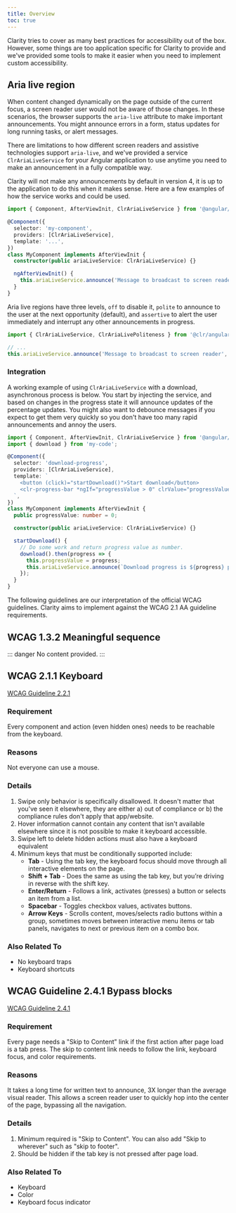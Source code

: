 ```yaml
---
title: Overview
toc: true
---
```


Clarity tries to cover as many best practices for accessibility out of the box. However, some things are too application specific for Clarity to provide and we've provided some tools to make it easier when you need to implement custom accessibility.

## Aria live region

When content changed dynamically on the page outside of the current focus, a screen reader user would not be aware of those changes. In these scenarios, the browser supports the `aria-live` attribute to make important announcements. You might announce errors in a form, status updates for long running tasks, or alert messages.

There are limitations to how different screen readers and assistive technologies support `aria-live`, and we've provided a service `ClrAriaLiveService` for your Angular application to use anytime you need to make an announcement in a fully compatible way.

Clarity will not make any announcements by default in version 4, it is up to the application to do this when it makes sense. Here are a few examples of how the service works and could be used.

```typescript
import { Component, AfterViewInit, ClrAriaLiveService } from '@angular/core';

@Component({
  selector: 'my-component',
  providers: [ClrAriaLiveService],
  template: '...',
})
class MyComponent implements AfterViewInit {
  constructor(public ariaLiveService: ClrAriaLiveService) {}

  ngAfterViewInit() {
    this.ariaLiveService.announce('Message to broadcast to screen reader');
  }
}
```

Aria live regions have three levels, `off` to disable it, `polite` to announce to the user at the next opportunity (default), and `assertive` to alert the user immediately and interrupt any other announcements in progress.

```typescript
import { ClrAriaLiveService, ClrAriaLivePoliteness } from '@clr/angular';

// ...
this.ariaLiveService.announce('Message to broadcast to screen reader', ClrAriaLivePoliteness.assertive);
```

### Integration

A working example of using `ClrAriaLiveService` with a download, asynchronous process is below. You start by injecting the service, and based on changes in the progress state it will announce updates of the percentage updates. You might also want to debounce messages if you expect to get them very quickly so you don't have too many rapid announcements and annoy the users.

```typescript
import { Component, AfterViewInit, ClrAriaLiveService } from '@angular/core';
import { download } from 'my-code';

@Component({
  selector: 'download-progress',
  providers: [ClrAriaLiveService],
  template: `
    <button (click)="startDownload()">Start download</button>
    <clr-progress-bar *ngIf="progressValue > 0" clrValue="progressValue" clrMax="100"></clr-progress-bar>
  `,
})
class MyComponent implements AfterViewInit {
  public progressValue: number = 0;

  constructor(public ariaLiveService: ClrAriaLiveService) {}

  startDownload() {
    // Do some work and return progress value as number.
    download().then(progress => {
      this.progressValue = progress;
      this.ariaLiveService.announce(`Download progress is ${progress} proccent done.`);
    });
  }
}
```

The following guidelines are our interpretation of the official WCAG guidelines. Clarity aims to implement against the WCAG 2.1 AA guideline requirements.

## WCAG 1.3.2 Meaningful sequence

::: danger
No content provided.
:::

## WCAG 2.1.1 Keyboard

[WCAG Guideline 2.2.1](https://www.w3.org/TR/WCAG21/#keyboard)

### Requirement

Every component and action (even hidden ones) needs to be reachable from the keyboard.

### Reasons

Not everyone can use a mouse.

### Details

1.  Swipe only behavior is specifically disallowed. It doesn't matter that you've seen it elsewhere, they are either a) out of compliance or b) the compliance rules don't apply that app/website.
1.  Hover information cannot contain any content that isn't available elsewhere since it is not possible to make it keyboard accessible.
1.  Swipe left to delete hidden actions must also have a keyboard equivalent
1.  Minimum keys that must be conditionally supported include:
    - **Tab** - Using the tab key, the keyboard focus should move through all interactive elements on the page.
    - **Shift + Tab** - Does the same as using the tab key, but you’re driving in reverse with the shift key.
    - **Enter/Return** - Follows a link, activates (presses) a button or selects an item from a list.
    - **Spacebar** - Toggles checkbox values, activates buttons.
    - **Arrow Keys** - Scrolls content, moves/selects radio buttons within a group, sometimes moves between interactive menu items or tab panels, navigates to next or previous item on a combo box.

### Also Related To

- No keyboard traps
- Keyboard shortcuts

## WCAG Guideline 2.4.1 Bypass blocks

[WCAG Guideline 2.4.1](https://www.w3.org/TR/WCAG21/#bypass-blocks)

### Requirement

Every page needs a "Skip to Content" link if the first action after page load is a tab press. The skip to content link needs to follow the link, keyboard focus, and color requirements.

### Reasons

It takes a long time for written text to announce, 3X longer than the average visual reader. This allows a screen reader user to quickly hop into the center of the page, bypassing all the navigation.

### Details

1.  Minimum required is "Skip to Content". You can also add "Skip to wherever" such as "skip to footer".
2.  Should be hidden if the tab key is not pressed after page load.

### Also Related To

- Keyboard
- Color
- Keyboard focus indicator
